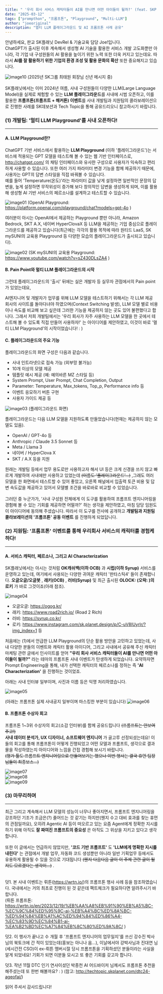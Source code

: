 ```yaml
---
title: " '우리 회사 서비스 캐릭터들이 AI를 만나면 어떤 아이들이 될까?' (feat. SKP 멀티 LLM 플레이그라운드 ＆ AI 프롬프톤 사례 공유)" 
date: "2025-03-12"
tags: ["prompthon", "프롬프톤", "Playground", "Multi-LLM"]
author: "joeoriginal"
description: "멀티 LLM 플레이그라운드 및 AI 프롬프톤 사례 공유" 
---
```


안녕하세요, 판교 SK플래닛 DevRel & 기술교육 담당 Joe!입니다.
</br>
ChatGPT가 출시된 이후 계속해서 생성형 AI 기술을 활용한 서비스 개발 고도화뿐만 아니라, 각 기업 내 구성원들의 AI 활용을 높이기 위한 노력 또한 더욱 커지고 있는데요.
따라서 **AI를 잘 활용하기 위한 기업의 환경 조성 및 활용 문화의 확산** 또한 중요해지고 있습니다. 

![image10](./image10.png)
(2025년 SK그룹 최태원 회장님 신년 메시지 중)
</br></br>
SK플래닛에서는 이미 2024년 여름, 사내 구성원들이 다양한 LLM(Large Language Model)을 실제로 체험할 수 있는 **LLM 플레이그라운드**를 사내에 시범 오픈하고,
이를 활용한 **프롬프톤(프롬프트 + 해커톤) 이벤트**를 사내 개발팀과 지원팀의 콜라보레이션으로 진행한 사례를 SK데보션과 Tech Topic을 통해 공유드리오니 참고하시기 바랍니다.
</br>

### (1) 개발팀: '멀티 LLM Playground'를 사내 오픈하다!
---

#### A. LLM Playground란?  

ChatGPT 기반 서비스에서 활용하는 **LLM Playground** (이하 '플레이그라운드')는 서비스에 적용되는 GPT 모델을 테스트해 볼 수 있는 웹 기반 인터페이스로, http://chatgpt.com/ 의 채팅 인터페이스와 유사한 구성으로 사용자가 익숙하고 편리하게 사용할 수 있습니다. 또한 여러 가지 파라미터 변경 기능을 함께 제공하기 때문에, 사용자는 GPT의 답변 스타일을 직접 바꿔볼 수 있습니다.
</br>
예를 들어 'Temperature(온도)'라는 파라미터 값을 낮게 설정하면 일반적인 문장의 답변을, 높게 설정하면 무작위성이 증가해 보다 창의적인 답변을 생성하게 되며, 이를 활용해 생성형 AI 기반 서비스의 페르소나를 설계하고 테스트할 수 있습니다.

![image01](./image01.png)
(OpenAI Playground: https://platform.openai.com/playground/chat?models=gpt-4o )


여러분이 아시는 OpenAI에서 제공하는 Playground 뿐만 아니라, Amazon Bedrock, SKT A.X, 네이버 HyperClovaX 등 LLM을 제공하는 기업 중심으로 플레이그라운드를 제공하고 있습니다(최근에는 각각의 활용 목적에 따라 원티드 LaaS, SK mySUNI의 교육용 Playground 등 다양한 모습의 플레이그라운드가 출시되고 있습니다).

![image02](./image02.png)
(SK mySUNI의 교육용 Playground: https://www.youtube.com/watch?v=sZ430DLsZA4 )

#### B. Pain Point와 멀티 LLM 플레이그라운드의 시작

그런데 플레이그라운드의 '출시' 뒤에는 실은 개발자 등 실무자 관점에서의 Pain point가 있었는데요,

AI엔지니어 및 개발자가 업무를 위해 LLM 모델을 테스트하기 위해서는 각 LLM 제공 회사의 사이트를 돌아다녀야 하였으며(Context Switching 발생), LLM 모델 별로 비용이나 속도를 비교해 보고 싶은데 그러한 기능을 제공하지 않는 곳도 있어 불편했다고 합니다. 그래서 저희 개발팀에서는 '우리 회사가 자주 사용하는 LLM 모델을 한 곳에서 테스트해 볼 수 있도록 직접 만들어 사용하자!' 는 아이디어를 제안하였고, 이것이 바로 '멀티 LLM Playground'의 시작이었습니다! : )

#### C. 플레이그라운드의 주요 기능

플레이그라운드의 화면 구성은 다음과 같습니다.

* 사내 인트라넷으로 접속 가능 (외부망 불가능)
* 10개 이상의 모델 제공
* 템플릿 예시 제공 (예: 예의바른 MZ 스타일 등)
* System Prompt, User Prompt, Chat Completion, Output
* Parameter: Temperature, Max_tokens, Top_p, Performance info 등
* 이벤트 응모하기 버튼 구현
* 사용자 가이드 제공 등

![image03](./image03.png)
(플레이그라운드 화면)

플레이그라운드는 다음 LLM 모델을 지원하도록 만들었습니다(현재는 제공하지 않는 모델도 있음).

* OpenAI / GPT-4o 등
* Anthropic / Claude 3.5 Sonnet 등
* Meta / Llama 3
* 네이버 / HyperClova X
* SKT / A.X 등을 지원

원래는 개발팀 등에서 업무 용도로만 사용하고자 해서 UI 등은 크게 신경을 쓰지 않고 빠르게 개발하여 사내에만 사용하고 있었는데 ~~(이름도 '플레이그라운드'...)~~ ,그래도 여러 모델을 한 화면에서 테스트할 수 있어 좋았고, 오른쪽 패널에서 입출력 토큰 비용 및 답변 속도값을 제공하고 있어서 모델별 조건을 바로바로 비교할 수 있었습니다. 
</br>
</br>
그러던 중 누군가가, '사내 구성원 전체에게 이 도구를 활용하여 프롬프트 엔지니어링을 경험해 볼 수 있는 기회를 제공하면 어떨까?' 하는 생각을 제안하였고, 마침 담당 임원도 이 아이디어에 동의해 주셨습니다. 따라서 이 도구를 전사에 공개하고 **개발팀과 지원팀 콜라보레이션의 '프롬프톤' 공동 이벤트** 를 진행하게 되었답니다. 

### (2) 지원팀: '프롬프톤' 이벤트를 통해 우리회사 서비스의 캐릭터를 경험케 하다! 
---
#### A. 서비스 캐릭터, 페르소나, 그리고 AI Characterization
SK플래닛에서는 아시는 것처럼 **OK캐쉬백(이하 OCB)** 과 **시럽(이하 Syrup)** 서비스를 운영하고 있는데, 여기에서 사용되는 다양한 귀여운 캐릭터 '판타스틱4' 들이 존재합니다. **오글오글/오글봇** , **래키(OCB)** , **러비(Syrup)** 및 최근 출시된 **OLOCK: (오락: )의 로키** 가 바로 그것이죠(아래 참조).

![image04](./image04.png)

* 오글오글: https://ogog.kr/
* 래키: https://www.road2rich.io/ (Road 2 Rich)
* 러비: https://syrup.co.kr/
* 로키: https://www.instagram.com/sk.planet.design/p/C-uV8IUyrlr/?img_index=1 등

처음에는 (1)에서 언급한 LLM Playground의 단순 활용 방안을 고민하고 있었는데, 사내 다양한 분들의 이벤트와 캐릭터 활용 아이디어, 그리고 사내에서 공유해 주신 캐릭터 마케팅 관련 글에서 인사이트를 얻어 **"우리 회사 서비스 캐릭터들이 AI를 만나면 어떤 아이들이 될까?"** 라는 테마의 프롬프톤 사내 이벤트가 탄생하게 되었습니다. 요약하자면 Prompt Engineering을 통해, 내가 선택한 캐릭터의 페르소나를 정하는 즉 **'AI Characterization'** 을 진행하는 것이었죠. 

아래는 사내 인터뷰 일부이며, 사진과 이름 등은 익명 처리하였습니다. 

![image05](./image05.png)

(아래는 프롬프톤 실제 사내공지 일부이며 마스킹한 부분이 있습니다)
![image06](./image06.png)

#### B. 프롬프톤 수상자 회고

프롬프톤 1~3위 수상자의 회고(소감 인터뷰)를 함께 공유드립니다 ~~(프롬프트는 안보여주고!)~~
</br>
**사내 데이터 분석가, UX 디자이너, 소프트웨어 엔지니어** 가 골고루 선정되셨는데요! 
이들의 회고를 통해 프롬프톤이 어떻게 진행되었고 어떤 모델과 프롬프트, 생각으로 결과물을 작성하였는지 아이디어와 느낌을 간접 경험해 보시기 바랍니다. 
</br>
~~(평가 툴도 프롬프트 엔지니어링으로 만들어보기는 했으나 이번 행사는 결국 휴먼 팀장님들이 최종보스...)~~

![image07](./image07.png)
</br>
![image08](./image08.png)
</br>
![image09](./image09.png)


### (3) 마무리하며
---
최근 그리고 계속해서 LLM 모델의 성능이 너무나 좋아지면서, 프롬프트 엔지니어링을 강조하던 기조가 조금은(?) 줄어드는 것 같기는 하지만(웬지 수고 대비 효과를 찾는 휴먼의 관점일까요), 오히려 Agentic AI 등이 떠오르고 있는 요즘 Agent에게 정확한 지시를 하기 위해 아직도 **잘 짜여진 프롬프트의 중요성** 은 아직도 그 위상을 지키고 있다고 생각합니다. 
</br></br>
또한 이 글에서는 언급하지 않았지만, **'코드 기반 프롬프트'** 도 **'LLM에게 명확한 지시를 내린다'** 는 관점에서 개발 업무, 자동화 코드 생성뿐만 아니라 일반 기획업무 등에서도 유용하게 활용될 수 있을 것으로 기대됩니다 ~~(웬지 다음다음 글이 이 주제 관련 글이 될지도 모르겠다는 생각이...)~~ . 
</br></br></br>
덧1. 본 사내 이벤트는 뤼튼(https://wrtn.io/)의 프롬프톤 행사 사례 등을 참조하였습니다. 국내에서는 거의 최초로 진행이 된 것 같은데 팩트체크가 필요하다면 알려주시기 바랍니다. 
</br>
(뤼튼 프롬프톤: https://wrtn.io/en/2023/12/19/%EB%AA%A8%EB%91%90%EB%A5%BC-%EC%9C%84%ED%95%9C-ai-%EB%A4%BC%ED%8A%BC-%ED%94%84%EB%A1%AC%ED%94%84%ED%86%A4-%EC%83%9D%EC%84%B1-ai-%EA%B2%BD%EC%A7%84%EB%8C%80%ED%9A%8C/ )

덧2. 이 행사가 끝나고 수 개월 후 '프롬프트 엔지니어의 업무일지'를 쓰신 강수진 박사님의 북토크에 간 적이 있었는데(홍보는 아니나 음...), 이날에서야 강박사님과 진대연 님(세시간전 CSO)이 ex-뤼튼 멤버시절 당시 프롬프톤을 기획하셨던 분들이라는 사실을 알게 되었네요! 기회가 되면 이분들 모시고 또 좋은 기회를 갖고자 합니다. 

덧3. 작년 11월 DTC 인기 연사이셨던 박종천 AI 어드바이저 님께서도 프롬프톤 추천을 해주셨는데 또 한번 해볼까요? : ) 
(참고: http://techtopic.skplanet.com/dtc24-ageofai/)

읽어 주셔서 감사드립니다! 
